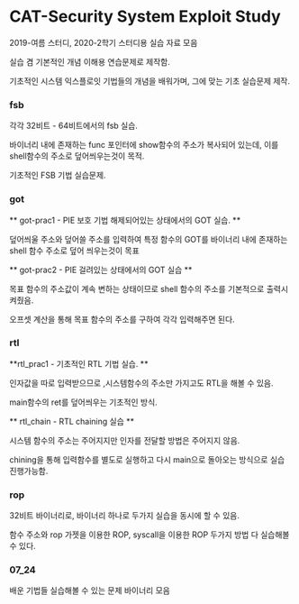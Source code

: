 # CAT-Security System Exploit Study 
2019-여름 스터디, 2020-2학기 스터디용 실습 자료 모음

실습 겸 기본적인 개념 이해용 연습문제로 제작함. 

기초적인 시스템 익스플로잇 기법들의 개념을 배워가며, 그에 맞는 기초 실습문제 제작.

### fsb 

각각 32비트 - 64비트에서의 fsb 실습. 

바이너리 내에 존재하는 func 포인터에 show함수의 주소가 복사되어 있는데, 이를 shell함수의 주소로 덮어씌우는것이 목적. 

기초적인 FSB 기법 실습문제.  

### got

** got-prac1 - PIE 보호 기법 해제되어있는 상태에서의 GOT 실습. **

덮어씌울 주소와 덮어쓸 주소를 입력하여 특정 함수의 GOT를 바이너리 내에 존재하는 shell 함수 주소로 덮어 씌우는것이 목표

** got-prac2 - PIE 걸려있는 상태에서의 GOT 실습 **

목표 함수의 주소값이 계속 변하는 상태이므로 shell 함수의 주소를 기본적으로 출력시켜줬음.

오프셋 계산을 통해 목표 함수의 주소를 구하여 각각 입력해주면 된다. 

### rtl

**rtl_prac1 - 기초적인 RTL 기법 실습. **

인자값을 따로 입력받으므로 ,시스템함수의 주소만 가지고도 RTL을 해볼 수 있음. 

main함수의 ret를 덮어씌우는 기초적인 방식. 

** rtl_chain - RTL chaining 실습 **

시스템 함수의 주소는 주어지지만 인자를 전달할 방법은 주어지지 않음. 

chining을 통해 입력함수를 별도로 실행하고 다시 main으로 돌아오는 방식으로 실습 진행가능함. 

### rop

32비트 바이너리로, 바이너리 하나로 두가지 실습을 동시에 할 수 있음.

함수 주소와 rop 가젯을 이용한 ROP, syscall을 이용한 ROP 두가지 방법 다 실습해볼 수 있다. 


### 07_24

배운 기법들 실습해볼 수 있는 문제 바이너리 모음  




